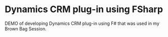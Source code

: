 # Dynamics CRM plug-in using FSharp

DEMO of developing Dynamics CRM plug-in using F# that was used in my Brown Bag Session.
